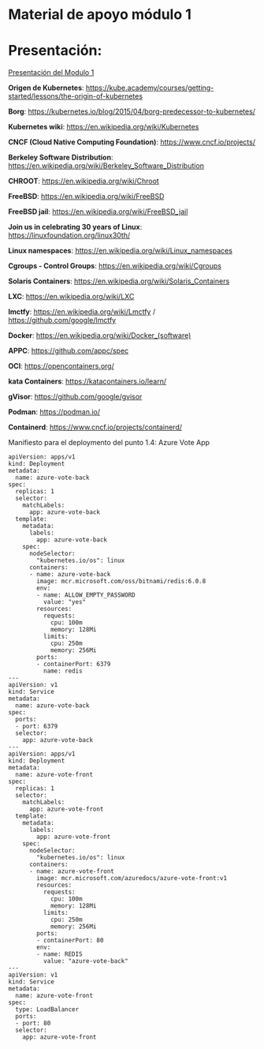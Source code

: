 # Material de apoyo módulo 1

# Presentación: 
[Presentación del Modulo 1](https://1drv.ms/p/s!AoX_zvfKf0RXj8g35ppcFemsnZdOew?e=yT8mrP "Presentación")

**Origen de Kubernetes**: https://kube.academy/courses/getting-started/lessons/the-origin-of-kubernetes 

**Borg**: https://kubernetes.io/blog/2015/04/borg-predecessor-to-kubernetes/ 

**Kubernetes wiki**: https://en.wikipedia.org/wiki/Kubernetes 

**CNCF (Cloud Native Computing Foundation)**: https://www.cncf.io/projects/ 

**Berkeley Software Distribution**: https://en.wikipedia.org/wiki/Berkeley_Software_Distribution 

**CHROOT**: https://en.wikipedia.org/wiki/Chroot 

**FreeBSD**: https://en.wikipedia.org/wiki/FreeBSD

**FreeBSD jail**: https://en.wikipedia.org/wiki/FreeBSD_jail

**Join us in celebrating 30 years of Linux**: https://linuxfoundation.org/linux30th/ 

**Linux namespaces**: https://en.wikipedia.org/wiki/Linux_namespaces

**Cgroups - Control Groups**: https://en.wikipedia.org/wiki/Cgroups 

**Solaris Containers**: https://en.wikipedia.org/wiki/Solaris_Containers

**LXC**: https://en.wikipedia.org/wiki/LXC 

**lmctfy**: https://en.wikipedia.org/wiki/Lmctfy / https://github.com/google/lmctfy 

**Docker**: https://en.wikipedia.org/wiki/Docker_(software)

**APPC**: https://github.com/appc/spec

**OCI**: https://opencontainers.org/

**kata Containers**: https://katacontainers.io/learn/

**gVisor**: https://github.com/google/gvisor

**Podman**: https://podman.io/ 

**Containerd**: https://www.cncf.io/projects/containerd/


Manifiesto para el deploymento del punto 1.4: Azure Vote App 
```
apiVersion: apps/v1
kind: Deployment
metadata:
  name: azure-vote-back
spec:
  replicas: 1
  selector:
    matchLabels:
      app: azure-vote-back
  template:
    metadata:
      labels:
        app: azure-vote-back
    spec:
      nodeSelector:
        "kubernetes.io/os": linux
      containers:
      - name: azure-vote-back
        image: mcr.microsoft.com/oss/bitnami/redis:6.0.8
        env:
        - name: ALLOW_EMPTY_PASSWORD
          value: "yes"
        resources:
          requests:
            cpu: 100m
            memory: 128Mi
          limits:
            cpu: 250m
            memory: 256Mi
        ports:
        - containerPort: 6379
          name: redis
---
apiVersion: v1
kind: Service
metadata:
  name: azure-vote-back
spec:
  ports:
  - port: 6379
  selector:
    app: azure-vote-back
---
apiVersion: apps/v1
kind: Deployment
metadata:
  name: azure-vote-front
spec:
  replicas: 1
  selector:
    matchLabels:
      app: azure-vote-front
  template:
    metadata:
      labels:
        app: azure-vote-front
    spec:
      nodeSelector:
        "kubernetes.io/os": linux
      containers:
      - name: azure-vote-front
        image: mcr.microsoft.com/azuredocs/azure-vote-front:v1
        resources:
          requests:
            cpu: 100m
            memory: 128Mi
          limits:
            cpu: 250m
            memory: 256Mi
        ports:
        - containerPort: 80
        env:
        - name: REDIS
          value: "azure-vote-back"
---
apiVersion: v1
kind: Service
metadata:
  name: azure-vote-front
spec:
  type: LoadBalancer
  ports:
  - port: 80
  selector:
    app: azure-vote-front
    
```


    
    

